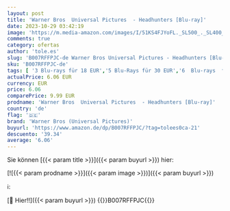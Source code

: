 ```yaml
---
layout: post
title: 'Warner Bros  Universal Pictures  - Headhunters [Blu-ray]'
date: 2023-10-29 03:42:19
image: 'https://m.media-amazon.com/images/I/51KS4FJYoFL._SL500_._SL400_.jpg'
comments: true
category: ofertas
author: 'tole.es'
slug: 'B007RFFPJC-de Warner Bros Universal Pictures - Headhunters [Blu-ray]'
sku: 'B007RFFPJC-de'
tags: [ '3 Blu-rays für 18 EUR','5 Blu-Rays für 30 EUR','6  Blu-rays  für  30  EUR','74a8fe95-105c-4404-b7b6-890adeb9d59b_0','74a8fe95-105c-4404-b7b6-890adeb9d59b_101','74a8fe95-105c-4404-b7b6-890adeb9d59b_1501','74a8fe95-105c-4404-b7b6-890adeb9d59b_2101','74a8fe95-105c-4404-b7b6-890adeb9d59b_2901','74a8fe95-105c-4404-b7b6-890adeb9d59b_3101','74a8fe95-105c-4404-b7b6-890adeb9d59b_3301','74a8fe95-105c-4404-b7b6-890adeb9d59b_4401','74a8fe95-105c-4404-b7b6-890adeb9d59b_4501','74a8fe95-105c-4404-b7b6-890adeb9d59b_5901','74a8fe95-105c-4404-b7b6-890adeb9d59b_6101','74a8fe95-105c-4404-b7b6-890adeb9d59b_6201','74a8fe95-105c-4404-b7b6-890adeb9d59b_6701','74a8fe95-105c-4404-b7b6-890adeb9d59b_7701','74a8fe95-105c-4404-b7b6-890adeb9d59b_9301','74a8fe95-105c-4404-b7b6-890adeb9d59b_9401','74a8fe95-105c-4404-b7b6-890adeb9d59b_9801','74a8fe95-105c-4404-b7b6-890adeb9d59b_9901','Action & Abenteuer','Arborist Merchandising Root','Bestseller & Actionfilme','Blu-Ray','Blu-ray','Blu-ray Empfehlungen','Blu-ray Star Selection','Blu-rays: 10 für 50 EUR','DVD & Blu-ray','Doctor Who: "Dreamland" & "Auf der Suche nach der Unendlichkeit"','Eiskalt reduziert: Filme und Serien','Featured Categories','Film und Serienschnäppchen','Filme','Gebrauchte DVDs & Blu-rays','Krimi','Self Service','Shops','Special Features Stores','Thriller','Tiefpreistage: Alle Angebote','Tiefpreistage: Blu-rays von Warner Bros.','Tiefpreistage: Highlights von Warner Bros','Tiefpreistage: Schnäppchen von Warner','Warner Home Video Sortiment','Winterschnäppchen 2018','Winterschnäppchen: Blu-rays','warner bros (universal pictures)','🇩🇪', ]
actualPrice: 6.06 EUR
currency: EUR
price: 6.06
comparePrice: 9.99 EUR
prodname: 'Warner Bros  Universal Pictures  - Headhunters [Blu-ray]'
country: 'de'
flag: '🇩🇪'
brand: 'Warner Bros (Universal Pictures)'
buyurl: 'https://www.amazon.de/dp/B007RFFPJC/?tag=tolees0ca-21'
descuento: '39.34'
average: '6.06'
---
```


Sie können [{{< param title >}}]({{< param buyurl >}}) hier:

[![{{< param prodname >}}]({{< param image >}})]({{< param buyurl >}})

ℹ️:


[🛒 Hier!!]({{< param buyurl >}})
{{<world>}}B007RFFPJC{{</world>}}
